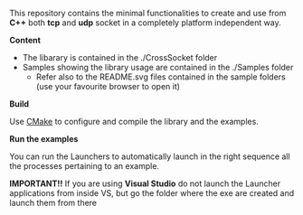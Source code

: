 This repository contains the minimal functionalities to create and use from **C++** both **tcp** and **udp** socket in a
completely platform independent way.

**Content**

  * The libarary is contained in the ./CrossSocket folder
  * Samples showing the library usage are contained in the ./Samples folder
    * Refer also to the README.svg files contained in the sample folders (use your favourite browser to open it)
 
**Build**

Use [CMake](https://cmake.org) to configure and compile the library and the examples.

**Run the examples**

You can run the Launchers to automatically launch in the right sequence all the processes pertaining to an example.

**IMPORTANT!!** If you are using **Visual Studio** do not launch the Launcher applications from inside VS, but go the folder where the exe are created and launch them from there

